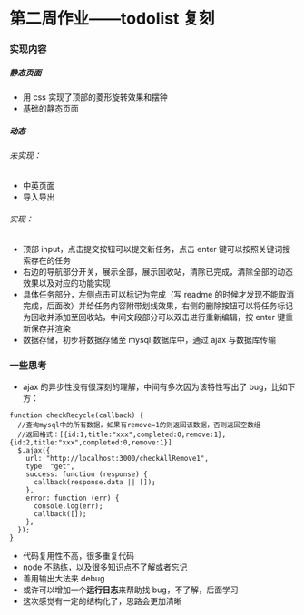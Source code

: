 # 第二周作业——todolist 复刻

### 实现内容

##### 静态页面

- 用 css 实现了顶部的菱形旋转效果和摆钟
- 基础的静态页面

##### 动态

###### 未实现：

- 中英页面
- 导入导出

###### 实现：

- 顶部 input，点击提交按钮可以提交新任务，点击 enter 键可以按照关键词搜索存在的任务
- 右边的导航部分开关，展示全部，展示回收站，清除已完成，清除全部的动态效果以及对应的功能实现
- 具体任务部分，左侧点击可以标记为完成（写 readme 的时候才发现不能取消完成，后面改）并给任务内容附带划线效果，右侧的删除按钮可以将任务标记为回收并添加至回收站，中间文段部分可以双击进行重新编辑，按 enter 键重新保存并渲染
- 数据存储，初步将数据存储至 mysql 数据库中，通过 ajax 与数据库传输

### 一些思考

- ajax 的异步性没有很深刻的理解，中间有多次因为该特性写出了 bug，比如下方：

```
function checkRecycle(callback) {
  //查询mysql中的所有数据，如果有remove=1的则返回该数据，否则返回空数组
  //返回格式：[{id:1,title:"xxx",completed:0,remove:1},{id:2,title:"xxx",completed:0,remove:1}]
  $.ajax({
    url: "http://localhost:3000/checkAllRemove1",
    type: "get",
    success: function (response) {
      callback(response.data || []);
    },
    error: function (err) {
      console.log(err);
      callback([]);
    },
  });
}
```

- 代码复用性不高，很多重复代码
- node 不熟练，以及很多知识点不了解或者忘记
- 善用输出大法来 debug
- 或许可以增加一个**运行日志**来帮助找 bug，不了解，后面学习
- 这次感觉有一定的结构化了，思路会更加清晰
